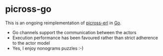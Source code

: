 # picross-go

This is an ongoing reimplementation of [picross-erl](https://github.com/coolparadox/picross-erl) in [Go](https://go.dev/).

- Go channels support the communication between the actors
- Execution performance has been favoured rather than strict adherence to the actor model
- Yes, I enjoy nonograms puzzles :-)
